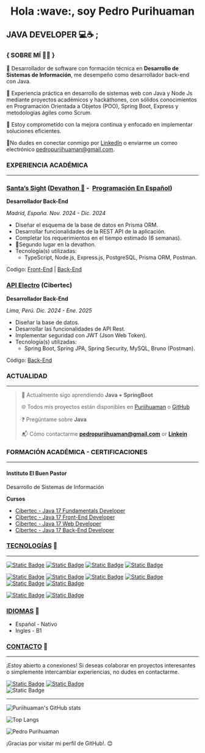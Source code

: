 <h1 id="user-content-hello-im-pedro-purihuaman--" dir="auto" align="center">Hola :wave:, soy Pedro Purihuaman</h1>

## JAVA DEVELOPER :computer::coffee: ;

### { SOBRE MÍ :technologist: }

🥇 Desarrollador de software con formación técnica en **Desarrollo de Sistemas de Información**, me desempeño como desarrollador back-end con Java.

:brain: Experiencia práctica en desarrollo de sistemas web con Java y Node Js
mediante proyectos académicos y hackáthones, con sólidos conocimientos en
Programación Orientada a Objetos (POO), Spring Boot, Express y metodologías
ágiles como Scrum.

:dart: Estoy comprometido con la mejora continua y enfocado en implementar soluciones eficientes.

:email:No dudes en conectar conmigo por [LinkedIn](https://www.linkedin.com/in/puriihuaman/) o enviarme un correo electrónico <pedropuriihuaman@gmail.com>.

### EXPERIENCIA ACADÉMICA

---

### [Santa’s Sight](https://santas-sight.vercel.app/dashboard) ([Devathon 🥈](https://programacion-es.dev/devathon-viii-edition/) -  [Programación En Español](https://programacion-es.dev/))

**Desarrollador Back-End**

_Madrid, España. Nov. 2024 - Dic. 2024_

- Diseñar el esquema de la base de datos en Prisma ORM.
- Desarrollar funcionalidades de la REST API de la aplicación.
- Completar los requerimientos en el tiempo estimado (6 semanas).
- 🥈Segundo lugar en la devathon.
- Tecnología(s) utilizadas:
  - TypeScript, Node.js, Express.js, PostgreSQL, Prisma ORM, Postman.

Codigo: [Front-End](https://github.com/TEAM3-ED8/front-end) | [Back-End](https://github.com/TEAM3-ED8/back-end)

### [API Electro](https://github.com/puriihuaman/api-electro) (Cibertec)

**Desarrollador Back-End**

_Lima, Perú. Dic. 2024 - Ene. 2025_

- Diseñar la base de datos.
- Desarrollar las funcionalidades de API Rest.
- Implementar seguridad con JWT (Json Web Token).
- Tecnología(s) utilizadas:
  - Spring Boot, Spring JPA, Spring Security, MySQL, Bruno (Postman).

Código: [Back-End](https://github.com/puriihuaman/api-electro)

### ACTUALIDAD

---

> :seedling: Actualmente sigo aprendiendo **Java + SpringBoot**
>
> :globe_with_meridians: Todos mis proyectos están disponibles en [Puriihuaman](https://puriihuaman.netlify.app/) o [GitHub](https://github.com/puriihuaman)
>
> :question: Pregúntame sobre **Java**
>
> :mailbox_with_mail: Cómo contactarme **pedropuriihuaman@gmail.com** or **[Linkein](https://www.linkedin.com/in/puriihuaman/)**

### FORMACIÓN ACADÉMICA - CERTIFICACIONES

---

#### Instituto El Buen Pastor

Desarrollo de Sistemas de Información

**Cursos**

- [Cibertec - Java 17 Fundamentals Developer](https://www.cibertec.edu.pe/cursos-cortos/java-17-fundamentals-developer-online/)
- [Cibertec - Java 17 Front-End Developer](https://www.cibertec.edu.pe/cursos-cortos/java-17-front-end-developer-online/)
- [Cibertec - Java 17 Web Developer](https://www.cibertec.edu.pe/cursos-cortos/java-17-web-developer-online/)
- [Cibertec - Java 17 Back-End Developer](https://www.cibertec.edu.pe/cursos-cortos/java-17-back-end-developer-online/)

### [TECNOLOGÍAS](#user-content-technologies) :link:

---

<!-- technologies -->

<!-- Java -->

[![Static Badge](https://img.shields.io/badge/Java-java?style=square&logo=java&color=red)](https://docs.oracle.com/javase/8/docs/api/)<!-- MySql -->
[![Static Badge](https://img.shields.io/badge/MySQL-mysql?style=square&logo=mysql&logoColor=white&labelColor=blue&color=blue)](https://dev.mysql.com/doc/)<!-- Spring --> [![Static Badge](https://img.shields.io/badge/Spring-spring?style=square&logo=spring&logoColor=white&labelColor=green&color=green)](https://spring.io/)<!-- Spring boot --> [![Static Badge](https://img.shields.io/badge/Spring_Boot-springboot?style=square&logo=springboot&logoColor=white&labelColor=green&color=green)](https://spring.io/projects/spring-boot)

<!-- Javascript -->

[![Static Badge](https://img.shields.io/badge/JavaScript-javascript?style=square&logo=javascript&logoColor=white&labelColor=yellow&color=yellow)](https://developer.mozilla.org/en-US/docs/Web/JavaScript)<!-- Typescript -->
[![Static Badge](https://img.shields.io/badge/TypeScript-typescript?style=square&logo=typescript&logoColor=white&color=%230988fe)](https://www.typescriptlang.org/)<!-- React -->
[![Static Badge](https://img.shields.io/badge/React-react?style=square&logo=react&labelColor=black&color=%230284c7)](https://react.dev/)<!-- Html -->
[![Static Badge](https://img.shields.io/badge/HTML5-html5?style=square&logo=html5&logoColor=white&color=orange)](https://developer.mozilla.org/es/docs/Web/HTML)<!-- Css -->
[![Static Badge](https://img.shields.io/badge/CSS3-css3?style=square&logo=css3&color=blue)](https://developer.mozilla.org/es/docs/Web/CSS)
[![Static Badge](https://img.shields.io/badge/tailwindCSS-tailwindcss?style=square&logo=tailwindcss&color=white)](https://tailwindcss.com/)

<!-- Git -->

[![Static Badge](https://img.shields.io/badge/Git-git?style=square&logo=git&logoColor=white&labelColor=orangered&color=orangered)](https://git-scm.com/)<!-- Bruno -->
[![Static Badge](https://img.shields.io/badge/Bruno-bruno?style=square&logo=bruno&logoColor=white&labelColor=peru&color=peru)](https://docs.usebruno.com/)

<!-- [![Static Badge](https://img.shields.io/badge/NodeJS-nodejs?style=plastic&logo=node.js&labelColor=black&color=%23339933)](https://nodejs.org/docs/latest/api/) -->
<!-- [![Static Badge](https://img.shields.io/badge/Express-express?style=plastic&logo=express&labelColor=black&color=white)](https://expressjs.com/) -->

<!-- [![Static Badge](https://img.shields.io/badge/Sass-sass?style=plastic&logo=sass&logoColor=white&color=%23f472b6)](https://sass-lang.com/) -->

<!-- [![Static Badge](https://img.shields.io/badge/React-react?style=plastic&logo=react&logoColor=white&color=%230284c7)](https://es.react.dev/) -->

<!-- [![Static Badge](https://img.shields.io/badge/NodeJs-nodejs?style=plastic&logo=node.js&labelColor=white)](https://nodejs.org/en) -->
<!-- [![Static Badge](https://img.shields.io/badge/Express-expressjs?style=plastic&logo=express&labelColor=%23141414&color=white)](https://expressjs.com/) -->

### [IDIOMAS](#language) :link:

- Español - Nativo
- Ingles - B1

### [CONTACTO](#contact-me) :link:

---

¡Estoy abierto a conexiones! Si deseas colaborar en proyectos interesantes o simplemente intercambiar experiencias, no dudes en contactarme.

[![Static Badge](https://img.shields.io/badge/LinkedIn-Pedro%20Purihuaman?style=social&logo=linkedin&label=Pedro%20Purihuaman)](https://www.linkedin.com/in/puriihuaman/)
[![Static Badge](https://img.shields.io/badge/Twitter-Pedro%20Purihuaman?style=social&logo=x&label=Pedro%20Purihuaman)](https://twitter.com/puriihuaman)
<br/>
![Static Badge](https://img.shields.io/badge/Gmail-pedropuriihuaman?style=social&logo=Gmail&label=pedropuriihuaman%40gmail.com)

---

![Puriihuaman's GitHub stats](https://github-readme-stats.vercel.app/api?username=puriihuaman&show_icons=true&&theme=tokyonight#gh-dark-mode-only)

![Top Langs](https://github-readme-stats.vercel.app/api/top-langs/?username=puriihuaman&layout=donut-vertical&show_icons=true&theme=tokyonight&show_icons=true&hide_border&rank_icon=percentile)

![Pedro Purihuaman](https://komarev.com/ghpvc/?username=puriihuaman&style=square&color=blueviolet)

¡Gracias por visitar mi perfil de GitHub!. 😊

<!--

¡Por supuesto! Aquí tienes una versión adaptada para tu perfil de GitHub:

---

### Acerca de Mí

¡Hola! Soy Pedro, un Desarrollador Java trainee con un enfoque apasionado en la creación de aplicaciones mediante el uso de Java como mi lenguaje principal de programación. Actualmente, estoy en las primeras etapas de mi carrera, graduado en Desarrollo de Sistemas e Información por el Instituto El Buen Pastor (IBP) en Perú.

### Proyectos Destacados

- **[Nombre del Proyecto](Enlace al Proyecto):** Breve descripción del proyecto y tecnologías utilizadas.

- **[Nombre del Proyecto](Enlace al Proyecto):** Breve descripción del proyecto y tecnologías utilizadas.

### Habilidades

- Java
- [Lista de otras habilidades técnicas]

### Objetivos

Como desarrollador en formación, mi enfoque actual es aprender, mejorar y contribuir de manera significativa en proyectos desafiantes. Busco oportunidades para aplicar mis conocimientos, continuar mi desarrollo y adquirir experiencia en el campo del Desarrollo de Software.

### Conexiones

¡Estoy abierto a conexiones! Si deseas colaborar en proyectos interesantes o simplemente intercambiar experiencias, no dudes en contactarme a través de [LinkedIn](Enlace a tu perfil de LinkedIn) o por correo electrónico.

¡Gracias por visitar mi perfil de GitHub! Estoy emocionado por las oportunidades que se presenten y por el continuo crecimiento en mi viaje en el desarrollo de software. 😊 -->
